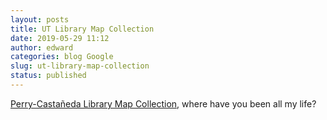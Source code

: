 ```yaml
---
layout: posts
title: UT Library Map Collection
date: 2019-05-29 11:12
author: edward
categories: blog Google
slug: ut-library-map-collection
status: published
---
```




[Perry-Castañeda Library Map Collection](https://legacy.lib.utexas.edu/maps/historical/), where have you been all my life?





## 






